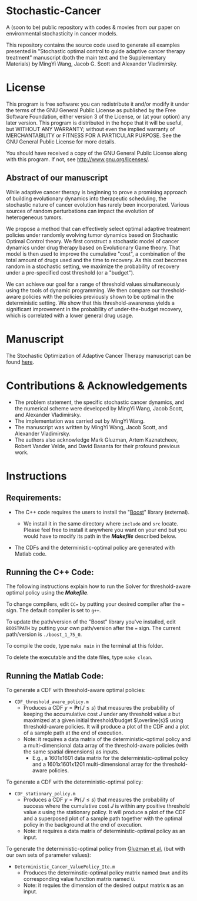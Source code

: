 # Stochastic-Cancer 
A (soon to be) public repository with codes &amp; movies from our paper on environmental stochasticity in cancer models.


This repository contains the source code used to generate all examples presented in "Stochastic optimal control to guide adaptive cancer therapy treatment" manuscript (both the main text and the Supplementary Materials) by MingYi Wang, Jacob G. Scott and Alexander Vladimirsky.

# License #
This program is free software: you can redistribute it and/or modify it under the terms of the GNU General Public License as published by the Free Software Foundation, either version 3 of the License, or (at your option) any later version. This program is distributed in the hope that it will be useful, but WITHOUT ANY WARRANTY; without even the implied warranty of MERCHANTABILITY or FITNESS FOR A PARTICULAR PURPOSE. See the GNU General Public License for more details.

You should have received a copy of the GNU General Public License along with this program. If not, see http://www.gnu.org/licenses/.

## Abstract of our manuscript ##
While adaptive cancer therapy is beginning to prove a promising approach of building evolutionary dynamics into therapeutic scheduling, the stochastic nature of cancer evolution has rarely been incorporated. Various sources of random perturbations can impact the evolution of heterogeneous tumors.

We propose a method that can effectively select optimal adaptive treatment policies under randomly evolving tumor dynamics based on Stochastic Optimal Control theory. 
We first construct a stochastic model of cancer dynamics under drug therapy based on Evolutionary Game theory. That model is then used to improve the cumulative "cost", a combination of the total amount of drugs used and the time to recovery. As this cost becomes random in a stochastic setting, we maximize the probability of recovery under a pre-specified cost threshold (or a "budget"). 

We can achieve our goal for a range of threshold values simultaneously using the tools of dynamic programming. We then compare our threshold-aware policies with the policies previously shown to be optimal in the deterministic setting. We show that this threshold-awareness yields a significant improvement in the probability of under-the-budget recovery, which is correlated with a lower general drug usage.

# Manuscript #
The Stochastic Optimization of Adaptive Cancer Therapy manuscript can be found [here](https://github.com/eikonal-equation/Stochastic-Cancer).

# Contributions & Acknowledgements # 
  * The problem statement, the specific stochastic cancer dynamics, and the numerical scheme were developed by MingYi Wang, Jacob Scott, and Alexander Vladimirsky.
  * The implementation was carried out by MingYi Wang.
  * The manuscript was written by MingYi Wang, Jacob Scott, and Alexander Vladimirsky.
  * The authors also acknowledge Mark Gluzman, Artem Kaznatcheev, Robert Vander Velde, and David Basanta for their profound previous work.

# Instructions #
  
## Requirements: ## 
* The C++ code requires the users to install the "[Boost](https://www.boost.org/)" library (external). 
    * We install it in the same directory where `include` and `src` locate. Please feel free to install it anywhere you want on your end but you would have to modify its path in the ***Makefile*** described below.

* The CDFs and the deterministic-optimal policy are generated with Matlab code.

## Running the C++ Code: ##
The following instructions explain how to run the Solver for threshold-aware optimal policy using the ***Makefile***. 

To change compilers, edit `CC=` by putting your desired compiler after the `=` sign. The default compiler is set to `g++`. 

To update the path/version of the "Boost" library you've installed, edit `BOOSTPATH` by putting your own path/version after the `=` sign. The current path/version is `./boost_1_75_0`.

To compile the code, type `make main` in the terminal at this folder. 

To delete the executable and the date files, type `make clean`.

## Running the Matlab Code: ##
To generate a CDF with threshold-aware optimal policies:
  * `CDF_threshold_aware_policy.m`
      * Produces a CDF $y=\mathbf{Pr}(J\le s)$ that measures the probability of keeping the accumulative cost $J$ under any threshold value $s$ but maximized at a given initial threshold/budget $\overline{s}$ using threshold-aware policies. It will produce a plot of the CDF and a plot of a sample path at the end of execution. 
      * Note: it requires a data matrix of the deterministic-optimal policy and a multi-dimensional data array of the threshold-aware policies (with the same spatial dimensions) as inputs. 
          * E.g., a 1601x1601 data matrix for the deterministic-optimal policy and a 1601x1601x1201 multi-dimensional array for the threshold-aware policies.

To generate a CDF with the deterministic-optimal policy:
   * `CDF_stationary_policy.m`
      * Produces a CDF $y=\mathbf{Pr}(J\le s)$ that measures the probability of success where the cumulative cost $J$ is within any positive threshold value $s$ using the stationary policy. It will produce a plot of the CDF and a superposed plot of a sample path together with the optimal policy in the background at the end of execution.
      * Note: it requires a data matrix of deterministic-optimal policy as an input.

To generate the deterministic-optimal policy from [Gluzman et al.](https://royalsocietypublishing.org/doi/10.1098/rspb.2019.2454) (but with our own sets of parameter values):
  * `Deterministic_Cancer_ValuePolicy_Ite.m`
      * Produces the determinstic-optimal policy matrix named `Dmat` and its corresponding value function matrix named `U`.
      * Note: it requies the dimension of the desired output matrix `N` as an input.
